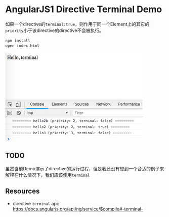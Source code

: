 AngularJS1 Directive Terminal Demo
==================================

如果一个directive的`terminal:true`，则作用于同一个Element上的其它的`priority`小于该directive的directive不会被执行。

```
npm install
open index.html
```

![demo](./images/demo.jpg)

TODO
----

虽然当前Demo演示了directive的运行过程，但是我还没有想到一个合适的例子来解释在什么情况下，我们应该使用`terminal`

Resources
---------

- directive `terminal` api: <https://docs.angularjs.org/api/ng/service/$compile#-terminal->